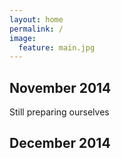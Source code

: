 ```yaml
---
layout: home
permalink: /
image:
  feature: main.jpg
---
```


<div class="tiles">

<div class="tile">
  <h2 class="post-title">November 2014</h2>
  <p class="post-excerpt">Still preparing ourselves</p>
</div>

<div class="tile">
  <h2 class="post-title">December 2014</h2>
  <p class="post-excerpt"></p>
</div>

</div>
